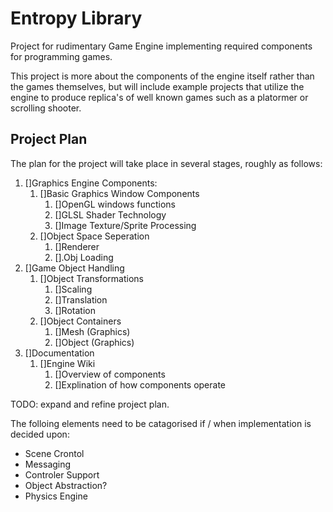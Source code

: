 # Entropy Library
Project for rudimentary Game Engine implementing required components for programming games.

This project is more about the components of the engine itself rather than the games themselves, but will include example projects that utilize the engine to produce replica's of well known games such as a platormer or scrolling shooter.

## Project Plan
The plan for the project will take place in several stages, roughly as follows:

1. []Graphics Engine Components:
   1. []Basic Graphics Window Components
      1. []OpenGL windows functions
      1. []GLSL Shader Technology
      1. []Image Texture/Sprite Processing
   1. []Object Space Seperation
      1. []Renderer
      1. [].Obj Loading
1. []Game Object Handling
   1. []Object Transformations
      1. []Scaling
      1. []Translation
      1. []Rotation
   1. []Object Containers
      1. []Mesh (Graphics)
      1. []Object  (Graphics)
1. []Documentation
   1. []Engine Wiki
      1. []Overview of components
      1. []Explination of how components operate

TODO: expand and refine project plan.

The folloing elements need to be catagorised if / when implementation is decided upon:

* Scene Crontol
* Messaging
* Controler Support
* Object Abstraction?
* Physics Engine
